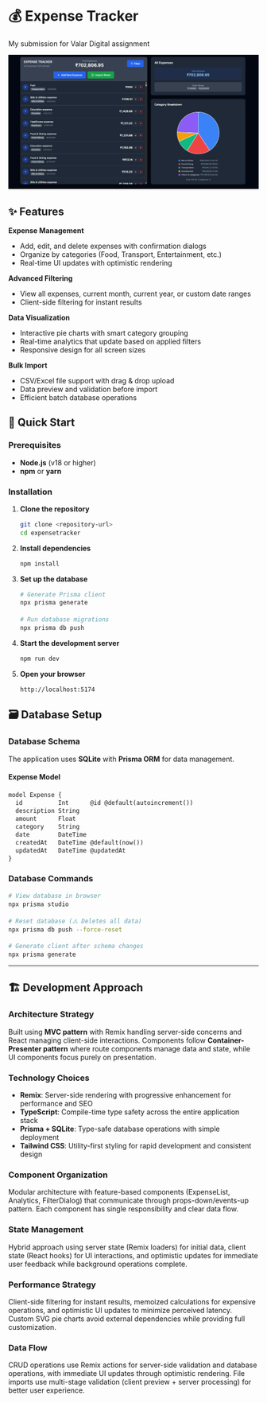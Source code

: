 # 💰 Expense Tracker

My submission for Valar Digital assignment

![Expense Tracker Screenshot](public/image.png)

## ✨ Features

**Expense Management**
- Add, edit, and delete expenses with confirmation dialogs
- Organize by categories (Food, Transport, Entertainment, etc.)
- Real-time UI updates with optimistic rendering

**Advanced Filtering**
- View all expenses, current month, current year, or custom date ranges
- Client-side filtering for instant results

**Data Visualization**
- Interactive pie charts with smart category grouping
- Real-time analytics that update based on applied filters
- Responsive design for all screen sizes

**Bulk Import**
- CSV/Excel file support with drag & drop upload
- Data preview and validation before import
- Efficient batch database operations


## 🚀 Quick Start

### Prerequisites
- **Node.js** (v18 or higher)
- **npm** or **yarn**

### Installation

1. **Clone the repository**
   ```bash
   git clone <repository-url>
   cd expensetracker
   ```

2. **Install dependencies**
   ```bash
   npm install
   ```

3. **Set up the database**
   ```bash
   # Generate Prisma client
   npx prisma generate
   
   # Run database migrations
   npx prisma db push
   ```

4. **Start the development server**
   ```bash
   npm run dev
   ```

5. **Open your browser**
   ```
   http://localhost:5174
   ```

## 🗃️ Database Setup

### Database Schema
The application uses **SQLite** with **Prisma ORM** for data management.

#### Expense Model
```prisma
model Expense {
  id          Int      @id @default(autoincrement())
  description String
  amount      Float
  category    String
  date        DateTime
  createdAt   DateTime @default(now())
  updatedAt   DateTime @updatedAt
}
```

### Database Commands
```bash
# View database in browser
npx prisma studio

# Reset database (⚠️ Deletes all data)
npx prisma db push --force-reset

# Generate client after schema changes
npx prisma generate
```

---

## 🏗️ **Development Approach**

### **Architecture Strategy**
Built using **MVC pattern** with Remix handling server-side concerns and React managing client-side interactions. Components follow **Container-Presenter pattern** where route components manage data and state, while UI components focus purely on presentation.

### **Technology Choices**
- **Remix**: Server-side rendering with progressive enhancement for performance and SEO
- **TypeScript**: Compile-time type safety across the entire application stack
- **Prisma + SQLite**: Type-safe database operations with simple deployment
- **Tailwind CSS**: Utility-first styling for rapid development and consistent design

### **Component Organization**
Modular architecture with feature-based components (ExpenseList, Analytics, FilterDialog) that communicate through props-down/events-up pattern. Each component has single responsibility and clear data flow.

### **State Management**
Hybrid approach using server state (Remix loaders) for initial data, client state (React hooks) for UI interactions, and optimistic updates for immediate user feedback while background operations complete.

### **Performance Strategy**
Client-side filtering for instant results, memoized calculations for expensive operations, and optimistic UI updates to minimize perceived latency. Custom SVG pie charts avoid external dependencies while providing full customization.

### **Data Flow**
CRUD operations use Remix actions for server-side validation and database operations, with immediate UI updates through optimistic rendering. File imports use multi-stage validation (client preview + server processing) for better user experience.

